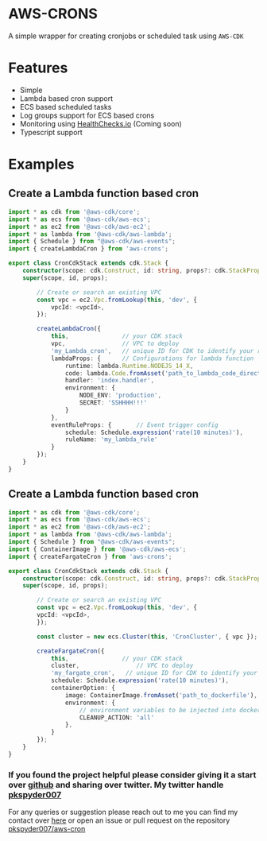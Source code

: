 # AWS-CRONS
A simple wrapper for creating cronjobs or scheduled task using `AWS-CDK`

# Features 
- Simple
- Lambda based cron support
- ECS based scheduled tasks
- Log groups support for ECS based crons
- Monitoring using [HealthChecks.io](https://healthchecks.io) (Coming soon)
- Typescript support

# Examples

## Create a Lambda function based cron

```ts
import * as cdk from '@aws-cdk/core';
import * as ecs from '@aws-cdk/aws-ecs';
import * as ec2 from '@aws-cdk/aws-ec2';
import * as lambda from '@aws-cdk/aws-lambda';
import { Schedule } from "@aws-cdk/aws-events";
import { createLambdaCron } from 'aws-crons';

export class CronCdkStack extends cdk.Stack {
    constructor(scope: cdk.Construct, id: string, props?: cdk.StackProps) {
    super(scope, id, props);

        // Create or search an existing VPC
        const vpc = ec2.Vpc.fromLookup(this, 'dev', {
            vpcId: <vpcId>,
        });

        createLambdaCron({
            this,               // your CDK stack
            vpc,                // VPC to deploy
            'my_Lambda_cron',   // unique ID for CDK to identify your resource,
            lambdaProps: {      // Configurations for lambda function
                runtime: lambda.Runtime.NODEJS_14_X,
                code: lambda.Code.fromAsset('path_to_lambda_code_directory'),
                handler: 'index.handler',
                environment: {
                    NODE_ENV: 'production',
                    SECRET: 'SSHHHH!!!'
                }
            },
            eventRuleProps: {       // Event trigger config
                schedule: Schedule.expression('rate(10 minutes)'),
                ruleName: 'my_lambda_rule'
            }
        });
    }   
}
```

## Create a Lambda function based cron
```ts
import * as cdk from '@aws-cdk/core';
import * as ecs from '@aws-cdk/aws-ecs';
import * as ec2 from '@aws-cdk/aws-ec2';
import * as lambda from '@aws-cdk/aws-lambda';
import { Schedule } from "@aws-cdk/aws-events";
import { ContainerImage } from '@aws-cdk/aws-ecs';
import { createFargateCron } from 'aws-crons';

export class CronCdkStack extends cdk.Stack {
    constructor(scope: cdk.Construct, id: string, props?: cdk.StackProps) {
    super(scope, id, props);

        // Create or search an existing VPC
        const vpc = ec2.Vpc.fromLookup(this, 'dev', {
        vpcId: <vpcId>,
        });

        const cluster = new ecs.Cluster(this, 'CronCluster', { vpc });

        createFargateCron({
            this,               // your CDK stack
            cluster,                // VPC to deploy
            'my_fargate_cron',   // unique ID for CDK to identify your resource,
            schedule: Schedule.expression('rate(10 minutes)'),
            containerOption: {
                image: ContainerImage.fromAsset('path_to_dockerfile'),
                environment: {
                    // environment variables to be injected into docker container
                    CLEANUP_ACTION: 'all'
                },
            }
        });
    }   
}
```

### If you found the project helpful please consider giving it a start over [github](https://github.com/pkspyder007/aws-crons) and sharing over twitter. My twitter handle [pkspyder007](https://twitter.com/pkspyder007)

For any queries or suggestion please reach out to me you can find my contact over [here](https://praveeen.in/#contact)
or open an issue or pull request on the repository [pkspyder007/aws-cron](https://github.com/pkspyder007/aws-crons)

